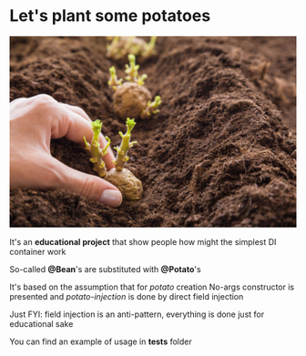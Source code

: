 # Let's plant some potatoes

![Planting potatoes](docs/planting-potatoes.jpg)

It's an **educational project** that show people how might the simplest DI container work

So-called **@Bean**'s are substituted with **@Potato**'s

It's based on the assumption that for _potato_ creation No-args constructor is presented and _potato-injection_ is done
by direct field injection

Just FYI: field injection is an anti-pattern, everything is done just for educational sake

You can find an example of usage in **tests** folder
